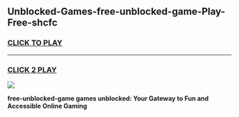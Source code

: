 
## Unblocked-Games-free-unblocked-game-Play-Free-shcfc
<h3>
<a href="https://premium76.site?title=free-unblocked-game&ref=15A">CLICK TO PLAY</a></h3>
<hr>

<h3>
<a href="https://premium76.site?title=free-unblocked-game&ref=15A">CLICK 2 PLAY</a>
  
</h3>

<a href="https://premium76.site?title=free-unblocked-game&ref=15A"><img src="https://clearcache.store/games.png"></a>


**free-unblocked-game games unblocked: Your Gateway to Fun and Accessible Online Gaming**
